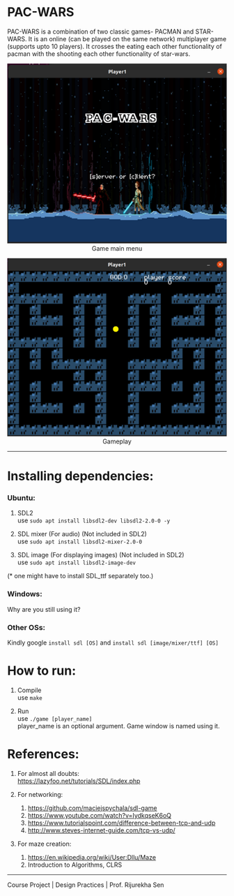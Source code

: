 # PAC-WARS

PAC-WARS is a combination of two classic games- PACMAN and STAR-WARS. It is an online (can be played on the same network) multiplayer game (supports upto 10 players). It crosses the eating each other functionality of pacman with the shooting each other functionality of star-wars.

<p align="center">
  <img src="first-window.png" width="600"/><br>
  Game main menu
</p>


<p align="center">
  <img src="gameplay.png" width="600"/><br>
  Gameplay
</p>

____

# Installing dependencies:
### Ubuntu:
1) SDL2  
    use ```sudo apt install libsdl2-dev libsdl2-2.0-0 -y```

2) SDL mixer (For audio) (Not included in SDL2)  
    use ```sudo apt install libsdl2-mixer-2.0-0```

3) SDL image (For displaying images) (Not included in SDL2)  
    use ```sudo apt install libsdl2-image-dev```

(* one might have to install SDL_ttf separately too.)

### Windows:  
Why are you still using it?  

### Other OSs:
Kindly google ```install sdl [OS]``` and ```install sdl [image/mixer/ttf] [OS]```   

# How to run:  
1) Compile  
    use ```make```  

2) Run  
    use ```./game [player_name]```  
    player_name is an optional argument. Game window is named using it.

# References:
1) For almost all doubts:  
https://lazyfoo.net/tutorials/SDL/index.php

2) For networking:
    1) https://github.com/maciejspychala/sdl-game
    2) https://www.youtube.com/watch?v=IydkqseK6oQ
    3) https://www.tutorialspoint.com/difference-between-tcp-and-udp
    4) http://www.steves-internet-guide.com/tcp-vs-udp/

3) For maze creation:  
    1) https://en.wikipedia.org/wiki/User:Dllu/Maze
    2) Introduction to Algorithms, CLRS


____ 

Course Project | Design Practices | Prof. Rijurekha Sen
